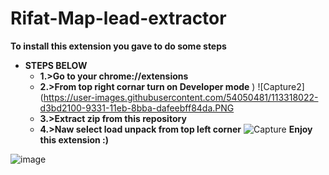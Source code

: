 # Rifat-Map-lead-extractor

**To install this extension you gave to do some steps**

* **STEPS BELOW**
  * **1.>Go to your chrome://extensions**
  * **2.>From top right cornar turn on Developer mode** )
![Capture2](https://user-images.githubusercontent.com/54050481/113318022-d3bd2100-9331-11eb-8bba-dafeebff84da.PNG
  * **3.>Extract zip from this repository**
  * **4.>Naw select load unpack from top left corner**
![Capture](https://user-images.githubusercontent.com/54050481/113319640-7a55f180-9333-11eb-88a4-4162550a6328.PNG)
 **Enjoy this extension :)**

![image](https://user-images.githubusercontent.com/54050481/113316646-6957b100-9330-11eb-98cd-00f52c65cfc0.png)

